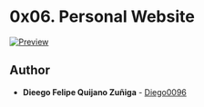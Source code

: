 <h1 class="gap">0x06. Personal Website</h1>

<article id="description" class="gap formatted-content">
    <p><a href="https://ibb.co/THHZwS5"><img src="https://i.ibb.co/hKKkgjv/Portafolio-1.png" alt="Preview" border="0"></a></p>


## Author
* **Dieego Felipe Quijano Zuñiga** - [Diego0096](https://github.com/diego0096)
